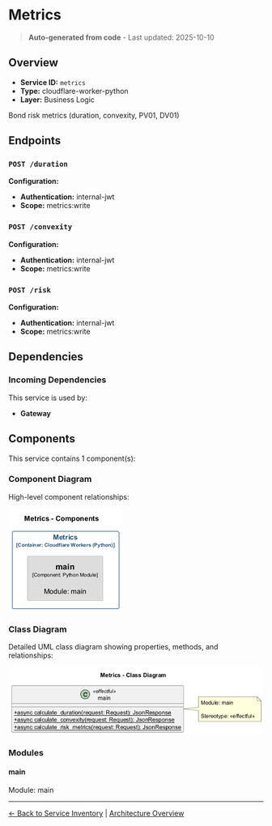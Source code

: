 # Metrics

> **Auto-generated from code** - Last updated: 2025-10-10

## Overview

- **Service ID:** `metrics`
- **Type:** cloudflare-worker-python
- **Layer:** Business Logic

Bond risk metrics (duration, convexity, PV01, DV01)

## Endpoints

### `POST /duration`

**Configuration:**

- **Authentication:** internal-jwt
- **Scope:** metrics:write

### `POST /convexity`

**Configuration:**

- **Authentication:** internal-jwt
- **Scope:** metrics:write

### `POST /risk`

**Configuration:**

- **Authentication:** internal-jwt
- **Scope:** metrics:write

## Dependencies

### Incoming Dependencies

This service is used by:

- **Gateway**

## Components

This service contains 1 component(s):

### Component Diagram

High-level component relationships:

![Metrics Component Diagram](../../diagrams/structurizr-Components_metrics.png)

### Class Diagram

Detailed UML class diagram showing properties, methods, and relationships:

![Metrics Class Diagram](../../diagrams/class-diagram-metrics.png)

### Modules

#### main

Module: main

---

[← Back to Service Inventory](../services.md) |
[Architecture Overview](../index.md)
